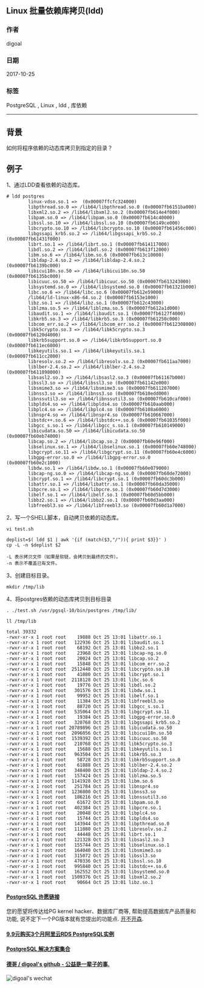 ## Linux 批量依赖库拷贝(ldd)  
                      
### 作者                               
digoal                             
                                        
### 日期                                                                                                                                               
2017-10-25                                                                          
                                                                               
### 标签                                                                            
PostgreSQL , Linux , ldd , 库依赖   
                                                                                                                                                  
----                                                                                                                                            
                                                                                                                                                     
## 背景             
如何将程序依赖的动态库拷贝到指定的目录？  
  
## 例子  
1、通过LDD查看依赖的动态库。  
  
```  
# ldd postgres  
        linux-vdso.so.1 =>  (0x00007ffcfc324000)  
        libpthread.so.0 => /lib64/libpthread.so.0 (0x00007fb6151ba000)  
        libxml2.so.2 => /lib64/libxml2.so.2 (0x00007fb614e4f000)  
        libpam.so.0 => /lib64/libpam.so.0 (0x00007fb614c40000)  
        libssl.so.10 => /lib64/libssl.so.10 (0x00007fb6149ce000)  
        libcrypto.so.10 => /lib64/libcrypto.so.10 (0x00007fb61456c000)  
        libgssapi_krb5.so.2 => /lib64/libgssapi_krb5.so.2 (0x00007fb61431f000)  
        librt.so.1 => /lib64/librt.so.1 (0x00007fb614117000)  
        libdl.so.2 => /lib64/libdl.so.2 (0x00007fb613f12000)  
        libm.so.6 => /lib64/libm.so.6 (0x00007fb613c10000)  
        libldap-2.4.so.2 => /lib64/libldap-2.4.so.2 (0x00007fb6139bc000)  
        libicui18n.so.50 => /lib64/libicui18n.so.50 (0x00007fb6135bc000)  
        libicuuc.so.50 => /lib64/libicuuc.so.50 (0x00007fb613243000)  
        libsystemd.so.0 => /lib64/libsystemd.so.0 (0x00007fb61321b000)  
        libc.so.6 => /lib64/libc.so.6 (0x00007fb612e59000)  
        /lib64/ld-linux-x86-64.so.2 (0x00007fb6153e1000)  
        libz.so.1 => /lib64/libz.so.1 (0x00007fb612c43000)  
        liblzma.so.5 => /lib64/liblzma.so.5 (0x00007fb612a1d000)  
        libaudit.so.1 => /lib64/libaudit.so.1 (0x00007fb6127f4000)  
        libkrb5.so.3 => /lib64/libkrb5.so.3 (0x00007fb61250c000)  
        libcom_err.so.2 => /lib64/libcom_err.so.2 (0x00007fb612308000)  
        libk5crypto.so.3 => /lib64/libk5crypto.so.3 (0x00007fb6120d4000)  
        libkrb5support.so.0 => /lib64/libkrb5support.so.0 (0x00007fb611ec6000)  
        libkeyutils.so.1 => /lib64/libkeyutils.so.1 (0x00007fb611cc2000)  
        libresolv.so.2 => /lib64/libresolv.so.2 (0x00007fb611aa7000)  
        liblber-2.4.so.2 => /lib64/liblber-2.4.so.2 (0x00007fb611898000)  
        libsasl2.so.3 => /lib64/libsasl2.so.3 (0x00007fb61167b000)  
        libssl3.so => /lib64/libssl3.so (0x00007fb61142e000)  
        libsmime3.so => /lib64/libsmime3.so (0x00007fb611207000)  
        libnss3.so => /lib64/libnss3.so (0x00007fb610edd000)  
        libnssutil3.so => /lib64/libnssutil3.so (0x00007fb610caf000)  
        libplds4.so => /lib64/libplds4.so (0x00007fb610aab000)  
        libplc4.so => /lib64/libplc4.so (0x00007fb6108a6000)  
        libnspr4.so => /lib64/libnspr4.so (0x00007fb610667000)  
        libstdc++.so.6 => /lib64/libstdc++.so.6 (0x00007fb61035f000)  
        libgcc_s.so.1 => /lib64/libgcc_s.so.1 (0x00007fb610149000)  
        libicudata.so.50 => /lib64/libicudata.so.50 (0x00007fb60eb74000)  
        libcap.so.2 => /lib64/libcap.so.2 (0x00007fb60e96f000)  
        libselinux.so.1 => /lib64/libselinux.so.1 (0x00007fb60e748000)  
        libgcrypt.so.11 => /lib64/libgcrypt.so.11 (0x00007fb60e4c6000)  
        libgpg-error.so.0 => /lib64/libgpg-error.so.0 (0x00007fb60e2c1000)  
        libdw.so.1 => /lib64/libdw.so.1 (0x00007fb60e079000)  
        libcap-ng.so.0 => /lib64/libcap-ng.so.0 (0x00007fb60de72000)  
        libcrypt.so.1 => /lib64/libcrypt.so.1 (0x00007fb60dc3b000)  
        libattr.so.1 => /lib64/libattr.so.1 (0x00007fb60da35000)  
        libpcre.so.1 => /lib64/libpcre.so.1 (0x00007fb60d7d3000)  
        libelf.so.1 => /lib64/libelf.so.1 (0x00007fb60d5bb000)  
        libbz2.so.1 => /lib64/libbz2.so.1 (0x00007fb60d3aa000)  
        libfreebl3.so => /lib64/libfreebl3.so (0x00007fb60d1a7000)  
```  
  
2、写一个SHELL脚本，自动拷贝依赖的动态库。  
  
```  
vi test.sh  
  
deplist=$( ldd $1 | awk '{if (match($3,"/")){ print $3}}' )  
cp -L -n $deplist $2   
```  
  
```  
-L 表示拷贝文件（如果是软链，会拷贝到最终的文件）。  
-n 表示不覆盖已有文件。  
```  
  
3、创建目标目录。  
  
```  
mkdir /tmp/lib  
```  
  
4、将postgres依赖的动态库拷贝到目标目录  
  
```  
. ./test.sh /usr/pgsql-10/bin/postgres /tmp/lib/  
```  
  
```  
ll /tmp/lib  
  
total 39332  
-rwxr-xr-x 1 root root    19888 Oct 25 13:01 libattr.so.1  
-rwxr-xr-x 1 root root   122936 Oct 25 13:01 libaudit.so.1  
-rwxr-xr-x 1 root root    68192 Oct 25 13:01 libbz2.so.1  
-rwxr-xr-x 1 root root    23968 Oct 25 13:01 libcap-ng.so.0  
-rwxr-xr-x 1 root root    20024 Oct 25 13:01 libcap.so.2  
-rwxr-xr-x 1 root root    15848 Oct 25 13:01 libcom_err.so.2  
-rwxr-xr-x 1 root root  2512448 Oct 25 13:01 libcrypto.so.10  
-rwxr-xr-x 1 root root    41080 Oct 25 13:01 libcrypt.so.1  
-rwxr-xr-x 1 root root  2118128 Oct 25 13:01 libc.so.6  
-rwxr-xr-x 1 root root    19776 Oct 25 13:01 libdl.so.2  
-rwxr-xr-x 1 root root   301576 Oct 25 13:01 libdw.so.1  
-rwxr-xr-x 1 root root    99952 Oct 25 13:01 libelf.so.1  
-rwxr-xr-x 1 root root    11384 Oct 25 13:01 libfreebl3.so  
-rwxr-xr-x 1 root root    88720 Oct 25 13:01 libgcc_s.so.1  
-rwxr-xr-x 1 root root   535064 Oct 25 13:01 libgcrypt.so.11  
-rwxr-xr-x 1 root root    19384 Oct 25 13:01 libgpg-error.so.0  
-rwxr-xr-x 1 root root   320768 Oct 25 13:01 libgssapi_krb5.so.2  
-rwxr-xr-x 1 root root 20789896 Oct 25 13:01 libicudata.so.50  
-rwxr-xr-x 1 root root  2096056 Oct 25 13:01 libicui18n.so.50  
-rwxr-xr-x 1 root root  1539392 Oct 25 13:01 libicuuc.so.50  
-rwxr-xr-x 1 root root   210768 Oct 25 13:01 libk5crypto.so.3  
-rwxr-xr-x 1 root root    15688 Oct 25 13:01 libkeyutils.so.1  
-rwxr-xr-x 1 root root   963504 Oct 25 13:01 libkrb5.so.3  
-rwxr-xr-x 1 root root    58728 Oct 25 13:01 libkrb5support.so.0  
-rwxr-xr-x 1 root root    61888 Oct 25 13:01 liblber-2.4.so.2  
-rwxr-xr-x 1 root root   348400 Oct 25 13:01 libldap-2.4.so.2  
-rwxr-xr-x 1 root root   157424 Oct 25 13:01 liblzma.so.5  
-rwxr-xr-x 1 root root  1141928 Oct 25 13:01 libm.so.6  
-rwxr-xr-x 1 root root   251784 Oct 25 13:01 libnspr4.so  
-rwxr-xr-x 1 root root  1236800 Oct 25 13:01 libnss3.so  
-rwxr-xr-x 1 root root   186216 Oct 25 13:01 libnssutil3.so  
-rwxr-xr-x 1 root root    61672 Oct 25 13:01 libpam.so.0  
-rwxr-xr-x 1 root root   402384 Oct 25 13:01 libpcre.so.1  
-rwxr-xr-x 1 root root    20048 Oct 25 13:01 libplc4.so  
-rwxr-xr-x 1 root root    15744 Oct 25 13:01 libplds4.so  
-rwxr-xr-x 1 root root   143944 Oct 25 13:01 libpthread.so.0  
-rwxr-xr-x 1 root root   111080 Oct 25 13:01 libresolv.so.2  
-rwxr-xr-x 1 root root    44448 Oct 25 13:01 librt.so.1  
-rwxr-xr-x 1 root root   121328 Oct 25 13:01 libsasl2.so.3  
-rwxr-xr-x 1 root root   155744 Oct 25 13:01 libselinux.so.1  
-rwxr-xr-x 1 root root   164040 Oct 25 13:01 libsmime3.so  
-rwxr-xr-x 1 root root   315072 Oct 25 13:01 libssl3.so  
-rwxr-xr-x 1 root root   470336 Oct 25 13:01 libssl.so.10  
-rwxr-xr-x 1 root root   995840 Oct 25 13:01 libstdc++.so.6  
-rwxr-xr-x 1 root root   162552 Oct 25 13:01 libsystemd.so.0  
-rwxr-xr-x 1 root root  1509376 Oct 25 13:01 libxml2.so.2  
-rwxr-xr-x 1 root root    90664 Oct 25 13:01 libz.so.1  
```  
    
    
  
  
  
  
  
  
  
  
  
  
  
  
  
  
  
  
  
  
  
  
  
  
  
  
  
  
  
  
  
  
  
  
  
  
  
  
  
  
  
  
  
  
  
  
  
  
  
  
  
  
  
  
  
  
  
  
  
  
  
  
  
  
  
#### [PostgreSQL 许愿链接](https://github.com/digoal/blog/issues/76 "269ac3d1c492e938c0191101c7238216")
您的愿望将传达给PG kernel hacker、数据库厂商等, 帮助提高数据库产品质量和功能, 说不定下一个PG版本就有您提出的功能点. [开不开森](https://github.com/digoal/blog/issues/76 "269ac3d1c492e938c0191101c7238216").  
  
  
#### [9.9元购买3个月阿里云RDS PostgreSQL实例](https://www.aliyun.com/database/postgresqlactivity "57258f76c37864c6e6d23383d05714ea")
  
  
#### [PostgreSQL 解决方案集合](https://yq.aliyun.com/topic/118 "40cff096e9ed7122c512b35d8561d9c8")
  
  
#### [德哥 / digoal's github - 公益是一辈子的事.](https://github.com/digoal/blog/blob/master/README.md "22709685feb7cab07d30f30387f0a9ae")
  
  
![digoal's wechat](../pic/digoal_weixin.jpg "f7ad92eeba24523fd47a6e1a0e691b59")
  
